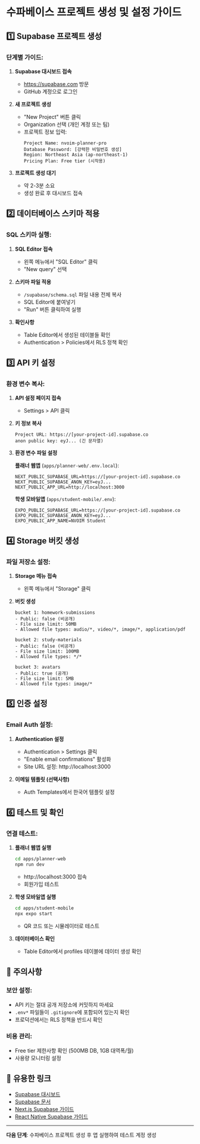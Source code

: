 # 수파베이스 프로젝트 생성 및 설정 가이드

## 1️⃣ Supabase 프로젝트 생성

### 단계별 가이드:

1. **Supabase 대시보드 접속**
   - https://supabase.com 방문
   - GitHub 계정으로 로그인

2. **새 프로젝트 생성**
   - "New Project" 버튼 클릭
   - Organization 선택 (개인 계정 또는 팀)
   - 프로젝트 정보 입력:
     ```
     Project Name: nvoim-planner-pro
     Database Password: [강력한 비밀번호 생성]
     Region: Northeast Asia (ap-northeast-1)
     Pricing Plan: Free tier (시작용)
     ```

3. **프로젝트 생성 대기**
   - 약 2-3분 소요
   - 생성 완료 후 대시보드 접속

## 2️⃣ 데이터베이스 스키마 적용

### SQL 스키마 실행:

1. **SQL Editor 접속**
   - 왼쪽 메뉴에서 "SQL Editor" 클릭
   - "New query" 선택

2. **스키마 파일 적용**
   - `/supabase/schema.sql` 파일 내용 전체 복사
   - SQL Editor에 붙여넣기
   - "Run" 버튼 클릭하여 실행

3. **확인사항**
   - Table Editor에서 생성된 테이블들 확인
   - Authentication > Policies에서 RLS 정책 확인

## 3️⃣ API 키 설정

### 환경 변수 복사:

1. **API 설정 페이지 접속**
   - Settings > API 클릭

2. **키 정보 복사**
   ```
   Project URL: https://[your-project-id].supabase.co
   anon public key: eyJ... (긴 문자열)
   ```

3. **환경 변수 파일 설정**
   
   **플래너 웹앱** (`apps/planner-web/.env.local`):
   ```env
   NEXT_PUBLIC_SUPABASE_URL=https://[your-project-id].supabase.co
   NEXT_PUBLIC_SUPABASE_ANON_KEY=eyJ...
   NEXT_PUBLIC_APP_URL=http://localhost:3000
   ```

   **학생 모바일앱** (`apps/student-mobile/.env`):
   ```env
   EXPO_PUBLIC_SUPABASE_URL=https://[your-project-id].supabase.co
   EXPO_PUBLIC_SUPABASE_ANON_KEY=eyJ...
   EXPO_PUBLIC_APP_NAME=NVOIM Student
   ```

## 4️⃣ Storage 버킷 생성

### 파일 저장소 설정:

1. **Storage 메뉴 접속**
   - 왼쪽 메뉴에서 "Storage" 클릭

2. **버킷 생성**
   ```
   bucket 1: homework-submissions
   - Public: false (비공개)
   - File size limit: 50MB
   - Allowed file types: audio/*, video/*, image/*, application/pdf

   bucket 2: study-materials  
   - Public: false (비공개)
   - File size limit: 100MB
   - Allowed file types: */*

   bucket 3: avatars
   - Public: true (공개)
   - File size limit: 5MB
   - Allowed file types: image/*
   ```

## 5️⃣ 인증 설정

### Email Auth 설정:

1. **Authentication 설정**
   - Authentication > Settings 클릭
   - "Enable email confirmations" 활성화
   - Site URL 설정: http://localhost:3000

2. **이메일 템플릿 (선택사항)**
   - Auth Templates에서 한국어 템플릿 설정

## 6️⃣ 테스트 및 확인

### 연결 테스트:

1. **플래너 웹앱 실행**
   ```bash
   cd apps/planner-web
   npm run dev
   ```
   - http://localhost:3000 접속
   - 회원가입 테스트

2. **학생 모바일앱 실행**
   ```bash
   cd apps/student-mobile
   npx expo start
   ```
   - QR 코드 또는 시뮬레이터로 테스트

3. **데이터베이스 확인**
   - Table Editor에서 profiles 테이블에 데이터 생성 확인

## 🚨 주의사항

### 보안 설정:
- API 키는 절대 공개 저장소에 커밋하지 마세요
- `.env*` 파일들이 `.gitignore`에 포함되어 있는지 확인
- 프로덕션에서는 RLS 정책을 반드시 확인

### 비용 관리:
- Free tier 제한사항 확인 (500MB DB, 1GB 대역폭/월)
- 사용량 모니터링 설정

## 🔗 유용한 링크

- [Supabase 대시보드](https://supabase.com/dashboard)
- [Supabase 문서](https://supabase.com/docs)
- [Next.js Supabase 가이드](https://supabase.com/docs/guides/getting-started/quickstarts/nextjs)
- [React Native Supabase 가이드](https://supabase.com/docs/guides/getting-started/quickstarts/react-native)

---

**다음 단계**: 수파베이스 프로젝트 생성 후 앱 실행하여 테스트 계정 생성